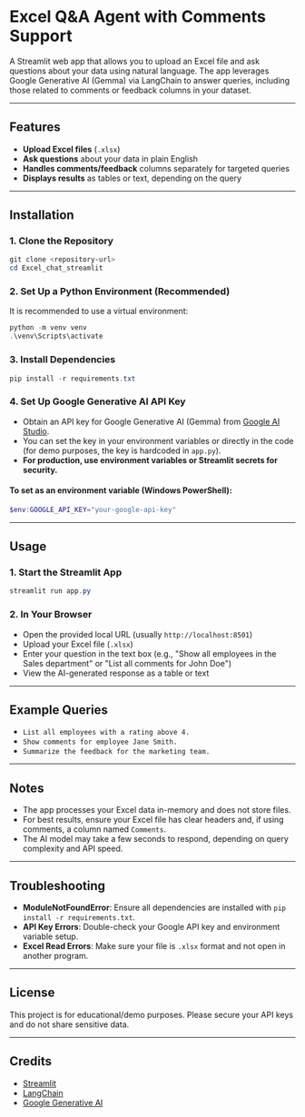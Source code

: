 # Excel Q&A Agent with Comments Support

A Streamlit web app that allows you to upload an Excel file and ask questions about your data using natural language. The app leverages Google Generative AI (Gemma) via LangChain to answer queries, including those related to comments or feedback columns in your dataset.

---

## Features
- **Upload Excel files** (`.xlsx`)
- **Ask questions** about your data in plain English
- **Handles comments/feedback** columns separately for targeted queries
- **Displays results** as tables or text, depending on the query

---

## Installation

### 1. Clone the Repository
```powershell
git clone <repository-url>
cd Excel_chat_streamlit 
```

### 2. Set Up a Python Environment (Recommended)
It is recommended to use a virtual environment:
```powershell
python -m venv venv
.\venv\Scripts\activate
```

### 3. Install Dependencies
```powershell
pip install -r requirements.txt
```

### 4. Set Up Google Generative AI API Key
- Obtain an API key for Google Generative AI (Gemma) from [Google AI Studio](https://aistudio.google.com/app/apikey).
- You can set the key in your environment variables or directly in the code (for demo purposes, the key is hardcoded in `app.py`).
- **For production, use environment variables or Streamlit secrets for security.**

#### To set as an environment variable (Windows PowerShell):
```powershell
$env:GOOGLE_API_KEY="your-google-api-key"
```

---

## Usage

### 1. Start the Streamlit App
```powershell
streamlit run app.py
```

### 2. In Your Browser
- Open the provided local URL (usually `http://localhost:8501`)
- Upload your Excel file (`.xlsx`)
- Enter your question in the text box (e.g., "Show all employees in the Sales department" or "List all comments for John Doe")
- View the AI-generated response as a table or text

---

## Example Queries
- `List all employees with a rating above 4.`
- `Show comments for employee Jane Smith.`
- `Summarize the feedback for the marketing team.`

---

## Notes
- The app processes your Excel data in-memory and does not store files.
- For best results, ensure your Excel file has clear headers and, if using comments, a column named `Comments`.
- The AI model may take a few seconds to respond, depending on query complexity and API speed.

---

## Troubleshooting
- **ModuleNotFoundError**: Ensure all dependencies are installed with `pip install -r requirements.txt`.
- **API Key Errors**: Double-check your Google API key and environment variable setup.
- **Excel Read Errors**: Make sure your file is `.xlsx` format and not open in another program.

---

## License
This project is for educational/demo purposes. Please secure your API keys and do not share sensitive data.

---

## Credits
- [Streamlit](https://streamlit.io/)
- [LangChain](https://python.langchain.com/)
- [Google Generative AI](https://aistudio.google.com/)
